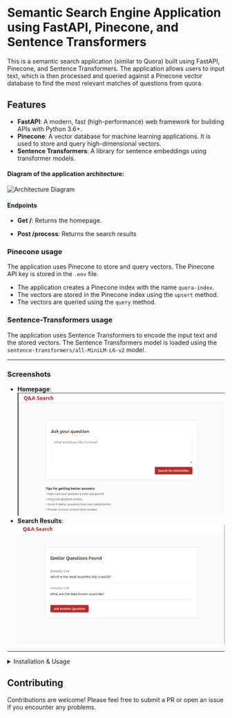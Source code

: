 # Semantic Search Engine Application using FastAPI, Pinecone, and Sentence Transformers  

This is a semantic search application (similar to Quora) built using FastAPI, Pinecone, and Sentence Transformers. The application allows users to input text, which is then processed and queried against a Pinecone vector database to find the most relevant matches of questions from quora.

## Features
- **FastAPI**: A modern, fast (high-performance) web framework for building APIs with Python 3.6+.
- **Pinecone**: A vector database for machine learning applications. It is used to store and query high-dimensional vectors.
- **Sentence Transformers**: A library for sentence embeddings using transformer models.


#### Diagram of the application architecture:

![
    Architecture Diagram
](images/architecture_diagram.png)

#### Endpoints
- **Get /**: Returns the homepage.

- **Post /process**: Returns the search results

### Pinecone usage
 The application uses Pinecone to store and query vectors. The Pinecone API key is stored in the `.env` file.
- The application creates a Pinecone index with the name `quora-index`.
- The vectors are stored in the Pinecone index using the `upsert` method.
- The vectors are queried using the `query` method.
### Sentence-Transformers usage
The application uses Sentence Transformers to encode the input text and the stored vectors. The Sentence Transformers model is loaded using the `sentence-transformers/all-MiniLM-L6-v2` model.

---

### Screenshots
- **Homepage**:
![Homepage](images/homepage_1.png)
- **Search Results**:
![Search Results](images/homepage_2.png)

---
<details>
<summary>Installation & Usage</summary>

## Installation & Usage

### 1. Clone the repository
```sh
git clone <repository-url>
cd <repository-directory>
```
### 2. Install dependencies
Install the required dependencies using the `requirements.txt` file.

#### requirements.txt
```txt
fastapi==0.70.0
uvicorn==0.15.0
jinja2==3.0.2
python-dotenv==0.19.2
pinecone-client==2.0.0
sentence-transformers==2.1.0
```

The command to install the dependencies is:
```sh
pip install -r requirements.txt
```

### 3. Set up environment variables
Create a `.env` file in the root directory and add the following environment variables:
```sh
PINECONE_API_KEY=<your-pinecone-api-key>
```

### 4. Run the application
```sh
uvicorn main:app --reload
```

The application will be running at `http://127.0.0.1:8000`.

Enter some text in the input box and click on the "Search" button to find the most relevant matches.
</details>

## Contributing
Contributions are welcome! Please feel free to submit a PR or open an issue if you encounter any problems.
